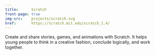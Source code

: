 ```yaml
---
title:      Scratch
front-page: true
img-src:    projects/scratch.svg
href:       https://scratch.mit.edu/scratch_1.4/
---
```

Create and share stories, games, and animations with Scratch. It helps young people to think in a creative fashion, conclude logically, and work together.

<!--
Scratch is a project of the Lifelong-Kindergarten-Group at the MIT Media Lab.
-->
